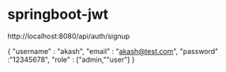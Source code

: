 # springboot-jwt

http://localhost:8080/api/auth/signup

{
    "username" : "akash",
    "email" : "akash@test.com",
    "password" :"12345678",
    "role" : ["admin,""user"]
}